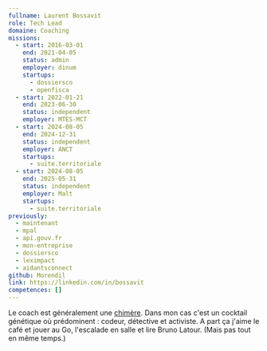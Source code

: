 ```yaml
---
fullname: Laurent Bossavit
role: Tech Lead
domaine: Coaching
missions:
  - start: 2016-03-01
    end: 2021-04-05
    status: admin
    employer: dinum
    startups:
      - dossiersco
      - openfisca
  - start: 2022-01-21
    end: 2023-06-30
    status: independent
    employer: MTES-MCT
  - start: 2024-08-05
    end: 2024-12-31
    status: independent
    employer: ANCT
    startups:
      - suite.territoriale
  - start: 2024-08-05
    end: 2025-05-31
    status: independent
    employer: Malt
    startups:
      - suite.territoriale
previously:
  - maintenant
  - mpal
  - api.gouv.fr
  - mon-entreprise
  - dossiersco
  - leximpact
  - aidantsconnect
github: Morendil
link: https://linkedin.com/in/bossavit
competences: []
---
```

Le coach est généralement une [chimère](https://fr.wikipedia.org/wiki/Chim%C3%A8re). Dans mon cas c'est un cocktail génétique où prédominent : codeur, détective et activiste. A part ça j'aime le café et jouer au Go, l'escalade en salle et lire Bruno Latour. (Mais pas tout en même temps.)